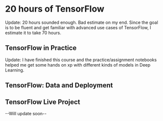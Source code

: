 # 20 hours of TensorFlow  
Update: 20 hours sounded enough. Bad estimate on my end. Since the goal is to be fluent and get familiar with advanced use cases of TensorFlow, I estimate it to take 70 hours.  
## TensorFlow in Practice  
Update: I have finished this course and the practice/assignment notebooks helped me get some hands on xp with different kinds of models in Deep Learning.

## TensorFlow: Data and Deployment    

## TensorFlow Live Project  
--Will update soon--  

